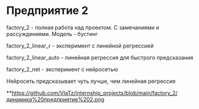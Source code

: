 # Предприятие 2
factory_2 - полная работа над проектом. С замечаниями и рассуждениями. Модель - бустинг

factory_2_linear_r - эксперимент с линейной регрессией 

factory_2_linear_auto - линейная регрессия для быстрого предсказания

factory_2_net - эксперимент с нейросетью

Нейросеть предсказывает чуть лучше, чем линейная регрессия

**https://github.com/VlaTz/internship_projects/blob/main/factory_2/динамика%20предприятие%202.png
